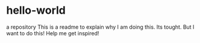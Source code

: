 # hello-world
a repository
This is a readme to explain why I am doing this. Its tought. But I want to do this! Help me get inspired!
